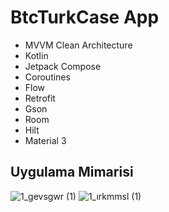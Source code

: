 # BtcTurkCase App

* MVVM Clean Architecture
* Kotlin
* Jetpack Compose
* Coroutines
* Flow
* Retrofit
* Gson
* Room
* Hilt
* Material 3

## Uygulama Mimarisi
![1_gevsgwr (1)](https://miro.medium.com/v2/resize:fit:1400/format:webp/1*ol7iY_f4OiFSxO7qhfGqiw.png)
![1_ırkmmsl (1)](https://miro.medium.com/v2/resize:fit:4800/format:webp/0*mwVSPyoOCFtSufKh.png)